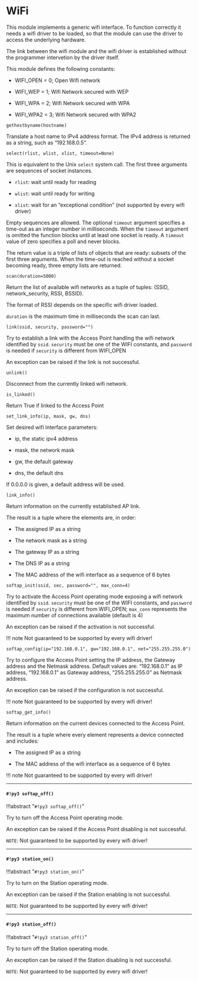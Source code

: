 # WiFi

This module implements a generic wifi interface.
To function correctly it needs a wifi driver to be loaded, so that the module can use
the driver to access the underlying hardware.

The link between the wifi module and the wifi driver is established without the programmer
intervetion by the driver itself.

This module defines the following constants:


* WIFI_OPEN = 0; Open Wifi network


* WIFI_WEP  = 1; Wifi Network secured with WEP


* WIFI_WPA  = 2; Wifi Network secured with WPA


* WIFI_WPA2  = 3; Wifi Network secured with WPA2


`gethostbyname(hostname)`

Translate a host name to IPv4 address format. The IPv4 address is returned as a string, such as “192.168.0.5”.


`select(rlist, wlist, xlist, timeout=None)`

This is equivalent to the Unix ```select``` system call.
The first three arguments are sequences of socket instances.


* ```rlist```: wait until ready for reading


* ```wlist```: wait until ready for writing


* ```xlist```: wait for an “exceptional condition” (not supported by every wifi driver)

Empty sequences are allowed. The optional ```timeout``` argument specifies a time-out as an integer number
in milliseconds.  When the ```timeout``` argument is omitted the function blocks until
at least one socket is ready.  A ```timeout``` value of zero specifies a
poll and never blocks.

The return value is a triple of lists of objects that are ready: subsets of the
first three arguments.  When the time-out is reached without a socket
becoming ready, three empty lists are returned.


`scan(duration=5000)`

Return the list of available wifi networks as a tuple of tuples: (SSID, network_security, RSSI, BSSID).

The format of RSSI depends on the specific wifi driver loaded.

```duration``` is the maximum time in milliseconds the scan can last.


`link(ssid, security, password="")`

Try to establish a link with the Access Point handling the wifi network identified by ```ssid```. ```security``` must be one
of the WIFI constants, and ```password``` is needed if ```security``` is different from WIFI_OPEN

An exception can be raised if the link is not successful.


`unlink()`

Disconnect from the currently linked wifi network.


`is_linked()`

Return True if linked to the Access Point


`set_link_info(ip, mask, gw, dns)`

Set desired wifi interface parameters:


* ip, the static ipv4 address


* mask, the network mask


* gw, the default gateway


* dns, the default dns

If 0.0.0.0 is given, a default address will be used.


`link_info()`

Return information on the currently established AP link.

The result is a tuple where the elements are, in order:


* The assigned IP as a string


* The network mask as a string


* The gateway IP as a string


* The DNS IP as a string


* The MAC address of the wifi interface as a sequence of 6 bytes


`softap_init(ssid, sec, password="", max_conn=4)`

Try to activate the Access Point operating mode exposing a wifi network identified by ```ssid```. ```security``` must be one
of the WIFI constants, and ```password``` is needed if ```security``` is different from WIFI_OPEN; ```max_conn``` represents the maximum number of connections available (default is 4)

An exception can be raised if the activation is not successful.

!!! note
	Not guaranteed to be supported by every wifi driver!


`softap_config(ip="192.168.0.1", gw="192.168.0.1", net="255.255.255.0")`

Try to configure the Access Point setting the IP address, the Gateway address and the Netmask address.
Default values are: “192.168.0.1” as IP address, “192.168.0.1” as Gateway address, “255.255.255.0” as Netmask address.

An exception can be raised if the configuration is not successful.

!!! note
	Not guaranteed to be supported by every wifi driver!


`softap_get_info()`

Return information on the current devices connected to the Access Point.

The result is a tuple where every element represents a device connected and includes:


* The assigned IP as a string


* The MAC address of the wifi interface as a sequence of 6 bytes

!!! note
	Not guaranteed to be supported by every wifi driver!


---
#### `#!py3 softap_off()`

!!!abstract "`#!py3 softap_off()`"

Try to turn off the Access Point operating mode.

An exception can be raised if the Access Point disabling is not successful.

```NOTE```: Not guaranteed to be supported by every wifi driver!


---
#### `#!py3 station_on()`

!!!abstract "`#!py3 station_on()`"

Try to turn on the Station operating mode.

An exception can be raised if the Station enabling is not successful.

```NOTE```: Not guaranteed to be supported by every wifi driver!


---
#### `#!py3 station_off()`

!!!abstract "`#!py3 station_off()`"

Try to turn off the Station operating mode.

An exception can be raised if the Station disabling is not successful.

```NOTE```: Not guaranteed to be supported by every wifi driver!
<!--stackedit_data:
eyJoaXN0b3J5IjpbLTE2MzgyODY5MzFdfQ==
-->